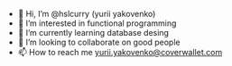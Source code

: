 - 👋 Hi, I’m @hslcurry (yurii yakovenko)
- 👀 I’m interested in functional programming 
- 🌱 I’m currently learning database desing
- 💞️ I’m looking to collaborate on good people
- 📫 How to reach me yurii.yakovenko@coverwallet.com

<!---
hslcurry/hslcurry is a ✨ special ✨ repository because its `README.md` (this file) appears on your GitHub profile.
You can click the Preview link to take a look at your changes.
--->
